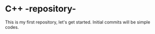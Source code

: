 # C++ -repository-
This is my first repository, let's get started.
Initial commits will be simple codes.
